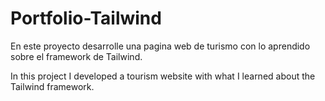 # Portfolio-Tailwind

En este proyecto desarrolle una pagina web de turismo con lo aprendido sobre el framework de Tailwind.

In this project I developed a tourism website with what I learned about the Tailwind framework.
